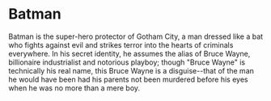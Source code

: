 # Batman

Batman is the super-hero protector of Gotham City, a man dressed like a bat who fights against evil and strikes terror into the hearts of criminals everywhere. In his secret identity, he assumes the alias of Bruce Wayne, billionaire industrialist and notorious playboy; though "Bruce Wayne" is technically his real name, this Bruce Wayne is a disguise--that of the man he would have been had his parents not been murdered before his eyes when he was no more than a mere boy.

